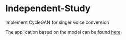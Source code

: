 # Independent-Study
Implement CycleGAN for singer voice conversion

The application based on the model can be found [here](www.tianlaivc.com)
